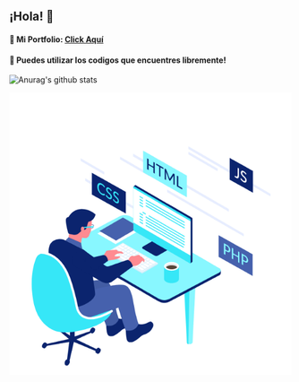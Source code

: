 ## ¡Hola! 🚀

#### 📌 Mi Portfolio: [Click Aquí](http://portfoli0-fiammamuscari.vercel.app) 
#### 📌 Puedes utilizar los codigos que encuentres libremente!

![Anurag's github stats](https://github-readme-stats.vercel.app/api?username=FiammaMuscari&show_icons=true&theme=radical)

![](img/typing.gif)
